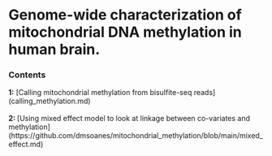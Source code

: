 <h1>Genome-wide characterization of mitochondrial DNA methylation in human brain.</h1>
<h3>Contents</h3>
<b>1:</b> [Calling mitochondrial methylation from bisulfite-seq reads](calling_methylation.md)<br><br>
<b>2: </b> [Using mixed effect model to look at linkage between co-variates and methylation](https://github.com/dmsoanes/mitochondrial_methylation/blob/main/mixed_effect.md)
